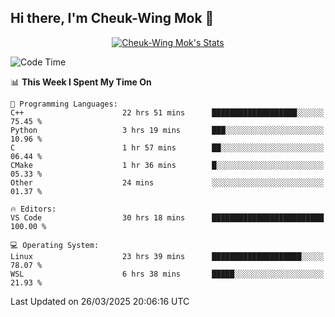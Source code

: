## Hi there, I'm Cheuk-Wing Mok 👋

<!--
**mozro0327/mozro0327** is a ✨ _special_ ✨ repository because its `README.md` (this file) appears on your GitHub profile.

Here are some ideas to get you started:

- 🔭 I’m currently working on ...
- 🌱 I’m currently learning ...
- 👯 I’m looking to collaborate on ...
- 🤔 I’m looking for help with ...
- 💬 Ask me about ...
- 📫 How to reach me: ...
- 😄 Pronouns: ...
- ⚡ Fun fact: ...
-->

<p align="center">
  <a href="https://github.com/mozro0327" class="rich-diff-level-one">
    <img src="https://github-readme-stats.vercel.app/api?username=mozro0327&title_color=333&text_color=777" alt="Cheuk-Wing Mok's Stats" >
    <!-- &hide=issues
    <img src="https://github-readme-stats.vercel.app/api?username=mozro0327&hide=issues&title_color=333&text_color=777" alt="Cheuk-Wing Mok's Stats" >
    -->
  </a>
</p>

<!--START_SECTION:waka-->
![Code Time](http://img.shields.io/badge/Code%20Time-3%2C331%20hrs-blue)

📊 **This Week I Spent My Time On** 

```text
💬 Programming Languages: 
C++                      22 hrs 51 mins      ███████████████████░░░░░░   75.45 % 
Python                   3 hrs 19 mins       ███░░░░░░░░░░░░░░░░░░░░░░   10.96 % 
C                        1 hr 57 mins        ██░░░░░░░░░░░░░░░░░░░░░░░   06.44 % 
CMake                    1 hr 36 mins        █░░░░░░░░░░░░░░░░░░░░░░░░   05.33 % 
Other                    24 mins             ░░░░░░░░░░░░░░░░░░░░░░░░░   01.37 % 

🔥 Editors: 
VS Code                  30 hrs 18 mins      █████████████████████████   100.00 % 

💻 Operating System: 
Linux                    23 hrs 39 mins      ████████████████████░░░░░   78.07 % 
WSL                      6 hrs 38 mins       █████░░░░░░░░░░░░░░░░░░░░   21.93 % 
```


 Last Updated on 26/03/2025 20:06:16 UTC
<!--END_SECTION:waka-->

